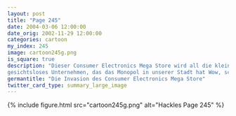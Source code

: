 ```yaml
---
layout: post
title: "Page 245"
date: 2004-03-06 12:00:00
date_orig: 2002-11-29 12:00:00
categories: cartoon
my_index: 245
image: cartoon245g.png
is_square: true
description: "Dieser Consumer Electronics Mega Store wird all die kleinen Elektronikläden vom Markt vertreiben Wir brauchen kein
gesichtsloses Unternehmen, das das Monopol in unserer Stadt hat Wow, schau mal all diese DVDs Und TVs und Spiele Cool, ein Funkgerät mit integriertem GPS Yeah, das ist die neue SwineBox 3000 Konsole Warum hassen wir den Laden nochmal Vergessen Preston Hackles"
germantitle: "Die Invasion des Consumer Electronics Mega Store"
twitter_card_type: summary_large_image
---
```


{% include figure.html src="cartoon245g.png" alt="Hackles Page 245"  %}
